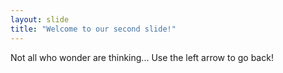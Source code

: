 ```yaml
--- 
layout: slide 
title: "Welcome to our second slide!" 
--- 
```

Not all who wonder are thinking...
Use the left arrow to go back!